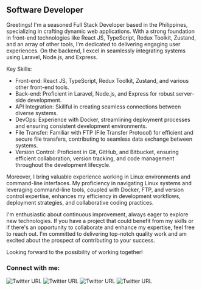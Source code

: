 ## Software Developer

Greetings! I'm a seasoned Full Stack Developer based in the Philippines, specializing in crafting dynamic web applications. With a strong foundation in front-end technologies like React JS, TypeScript, Redux Toolkit, Zustand, and an array of other tools, I'm dedicated to delivering engaging user experiences. On the backend, I excel in seamlessly integrating systems using Laravel, Node.js, and Express.

Key Skills:

- Front-end: React JS, TypeScript, Redux Toolkit, Zustand, and various other front-end tools.
- Back-end: Proficient in Laravel, Node.js, and Express for robust server-side development.
- API Integration: Skillful in creating seamless connections between diverse systems.
- DevOps: Experience with Docker, streamlining deployment processes and ensuring consistent development environments.
- File Transfer: Familiar with FTP (File Transfer Protocol) for efficient and secure file transfers, contributing to seamless data exchange between systems.
- Version Control: Proficient in Git, GitHub, and Bitbucket, ensuring efficient collaboration, version tracking, and code management throughout the development lifecycle.

Moreover, I bring valuable experience working in Linux environments and command-line interfaces. My proficiency in navigating Linux systems and leveraging command-line tools, coupled with Docker, FTP, and version control expertise, enhances my efficiency in development workflows, deployment strategies, and collaborative coding practices.

I'm enthusiastic about continuous improvement, always eager to explore new technologies. If you have a project that could benefit from my skills or if there's an opportunity to collaborate and enhance my expertise, feel free to reach out. I'm committed to delivering top-notch quality work and am excited about the prospect of contributing to your success.

Looking forward to the possibility of working together!



### Connect with me: 

![Twitter URL](https://img.shields.io/twitter/url?label=gmail&logo=gmail&style=social&url=https%3A%2F%2Fwww.twitter.com)
![Twitter URL](https://img.shields.io/twitter/url?label=Twitter&logo=twitter&style=social&url=https%3A%2F%2Fwww.twitter.com)
![Twitter URL](https://img.shields.io/twitter/url?color=blue&label=YouTube&logo=Youtube&style=social&url=https%3A%2F%2Fwww.linkedin.com%2F)
![Twitter URL](https://img.shields.io/twitter/url?color=blue&label=LinkedIn&logo=LinkedIn&style=social&url=https%3A%2F%2Fwww.linkedin.com%2F)
<!--
### Technologies used


[<img align="left" alt="CSS3" width="26px" src="https://raw.githubusercontent.com/github/explore/80688e429a7d4ef2fca1e82350fe8e3517d3494d/topics/flutter/flutter.png" />][cssplaylist]
[<img align="left" alt="Gatsby" width="26px" src="https://raw.githubusercontent.com/github/explore/e94815998e4e0713912fed477a1f346ec04c3da2/topics/dart/dart.png" />][webdevplaylist]
[<img align="left" alt="Terminal" width="26px" src="https://raw.githubusercontent.com/github/explore/80688e429a7d4ef2fca1e82350fe8e3517d3494d/topics/firebase/firebase.png" />][webdevplaylist]
[<img align="left" alt="GraphQL" width="26px" src="https://raw.githubusercontent.com/github/explore/80688e429a7d4ef2fca1e82350fe8e3517d3494d/topics/graphql/graphql.png" />][webdevplaylist]
[<img align="left" alt="JavaScript" width="26px" src="https://raw.githubusercontent.com/github/explore/80688e429a7d4ef2fca1e82350fe8e3517d3494d/topics/html/html.png" />][jsplaylist]
[<img align="left" alt="JavaScript" width="26px" src="https://raw.githubusercontent.com/github/explore/80688e429a7d4ef2fca1e82350fe8e3517d3494d/topics/css/css.png" />][jsplaylist]
[<img align="left" alt="JavaScript" width="26px" src="https://raw.githubusercontent.com/github/explore/80688e429a7d4ef2fca1e82350fe8e3517d3494d/topics/javascript/javascript.png" />][jsplaylist]
[<img align="left" alt="JavaScript" width="26px" src="https://raw.githubusercontent.com/github/explore/80688e429a7d4ef2fca1e82350fe8e3517d3494d/topics/php/php.png" />][jsplaylist]
[<img align="left" alt="JavaScript" width="26px" src="https://raw.githubusercontent.com/github/explore/80688e429a7d4ef2fca1e82350fe8e3517d3494d/topics/laravel/laravel.png" />][jsplaylist]
[<img align="left" alt="SQL" width="26px" src="https://raw.githubusercontent.com/github/explore/80688e429a7d4ef2fca1e82350fe8e3517d3494d/topics/sql/sql.png" />][webdevplaylist]
[<img align="left" alt="MySQL" width="26px" src="https://raw.githubusercontent.com/github/explore/80688e429a7d4ef2fca1e82350fe8e3517d3494d/topics/mysql/mysql.png" />][webdevplaylist]
[<img align="left" alt="MySQL" width="26px" src="https://raw.githubusercontent.com/github/explore/80688e429a7d4ef2fca1e82350fe8e3517d3494d/topics/android/android.png" />][webdevplaylist]
[<img align="left" alt="MySQL" width="26px" src="https://raw.githubusercontent.com/github/explore/80688e429a7d4ef2fca1e82350fe8e3517d3494d/topics/ios/ios.png" />][webdevplaylist]
-->
<br />
<br />
<br />
<!--
<img align="left" src="https://github-readme-stats.vercel.app/api?username=lucmanroyjohairi"/>
<img align="left" src="https://github-readme-stats.vercel.app/api/top-langs/?username=lucmanroyjohairi&layout=compact" />
-->


[gmail]: https://mail.google.com/
[twitter]: https://twitter.com
[youtube]: https://youtube.com
[instagram]: https://instagram.com
[linkedin]: [https://linkedin.com](https://www.linkedin.com/in/royjohairilucman/)
[webdevplaylist]: https://www.youtube.com
[cssplaylist]: https://www.youtube.com
[jsplaylist]: https://www.youtube.com



